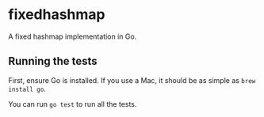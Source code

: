 # fixedhashmap

A fixed hashmap implementation in Go.

## Running the tests

First, ensure Go is installed. If you use a Mac, it should be as simple as `brew install go`.

You can run `go test` to run all the tests.
